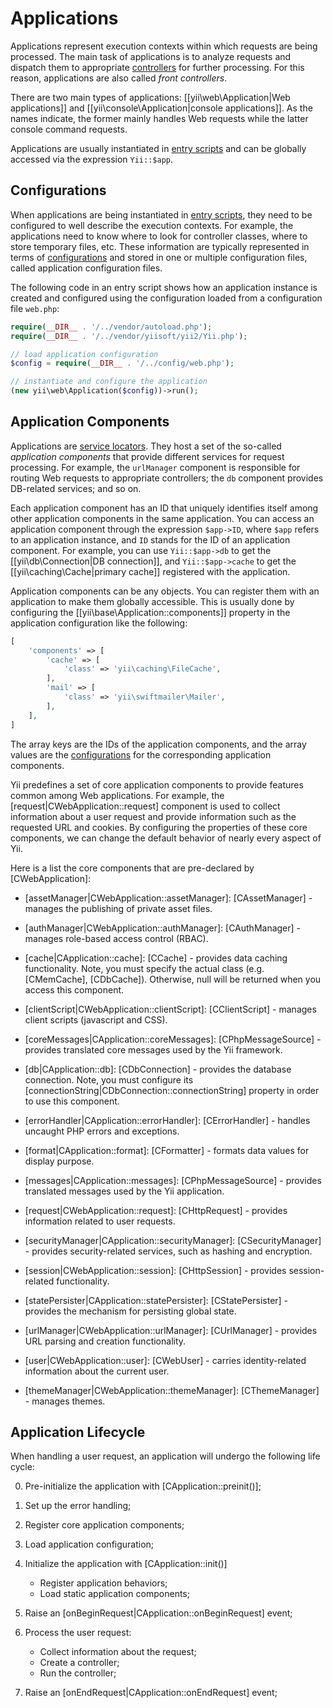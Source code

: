 Applications
============

Applications represent execution contexts within which requests are being processed.
The main task of applications is to analyze requests and dispatch them to appropriate
[controllers](structure-controllers.md) for further processing. For this reason, applications
are also called *front controllers*.

There are two main types of applications: [[yii\web\Application|Web applications]] and
[[yii\console\Application|console applications]]. As the names indicate, the former mainly handles
Web requests while the latter console command requests.

Applications are usually instantiated in [entry scripts](structure-entry-scripts.md) and can be globally accessed
via the expression `Yii::$app`.


## Configurations

When applications are being instantiated in [entry scripts](structure-entry-scripts.md), they
need to be configured to well describe the execution contexts. For example, the applications need
to know where to look for controller classes, where to store temporary files, etc. These information
are typically represented in terms of [configurations](concept-configurations.md) and stored in
one or multiple configuration files, called application configuration files.

The following code in an entry script shows how an application instance is created and configured using
the configuration loaded from a configuration file `web.php`:

```php
require(__DIR__ . '/../vendor/autoload.php');
require(__DIR__ . '/../vendor/yiisoft/yii2/Yii.php');

// load application configuration
$config = require(__DIR__ . '/../config/web.php');

// instantiate and configure the application
(new yii\web\Application($config))->run();
```



## Application Components

Applications are [service locators](concept-service-locators.md). They host a set of the so-called
*application components* that provide different services for request processing. For example,
the `urlManager` component is responsible for routing Web requests to appropriate controllers;
the `db` component provides DB-related services; and so on.

Each application component has an ID that uniquely identifies itself among other application components
in the same application. You can access an application component through the expression `$app->ID`,
where `$app` refers to an application instance, and `ID` stands for the ID of an application component.
For example, you can use `Yii::$app->db` to get the [[yii\db\Connection|DB connection]], and `Yii::$app->cache`
to get the [[yii\caching\Cache|primary cache]] registered with the application.

Application components can be any objects. You can register them with an application to make them
globally accessible. This is usually done by configuring the [[yii\base\Application::components]] property in the
application configuration like the following:

```php
[
    'components' => [
        'cache' => [
            'class' => 'yii\caching\FileCache',
        ],
        'mail' => [
            'class' => 'yii\swiftmailer\Mailer',
        ],
    ],
]
```

The array keys are the IDs of the application components, and the array values are the
[configurations](concept-configurations.md) for the corresponding application components.


Yii predefines a set of core application components to provide features
common among Web applications. For example, the
[request|CWebApplication::request] component is used to collect
information about a user request and provide information such as the
requested URL and cookies.  By configuring the properties of these core
components, we can change the default behavior of nearly every aspect
of Yii.

Here is a list the core components that are pre-declared by [CWebApplication]:

   - [assetManager|CWebApplication::assetManager]: [CAssetManager] -
manages the publishing of private asset files.

   - [authManager|CWebApplication::authManager]: [CAuthManager] - manages role-based access control (RBAC).

   - [cache|CApplication::cache]: [CCache] - provides data caching
functionality. Note, you must specify the actual class (e.g.
[CMemCache], [CDbCache]). Otherwise, null will be returned when you
access this component.

   - [clientScript|CWebApplication::clientScript]: [CClientScript] -
manages client scripts (javascript and CSS).

   - [coreMessages|CApplication::coreMessages]: [CPhpMessageSource] -
provides translated core messages used by the Yii framework.

   - [db|CApplication::db]: [CDbConnection] - provides the database
connection. Note, you must configure its
[connectionString|CDbConnection::connectionString] property in order
to use this component.

   - [errorHandler|CApplication::errorHandler]: [CErrorHandler] - handles
uncaught PHP errors and exceptions.

   - [format|CApplication::format]: [CFormatter] - formats data values
for display purpose.

   - [messages|CApplication::messages]: [CPhpMessageSource] - provides
translated messages used by the Yii application.

   - [request|CWebApplication::request]: [CHttpRequest] - provides
information related to user requests.

   - [securityManager|CApplication::securityManager]: [CSecurityManager] -
provides security-related services, such as hashing and encryption.

   - [session|CWebApplication::session]: [CHttpSession] - provides
session-related functionality.

   - [statePersister|CApplication::statePersister]: [CStatePersister] -
provides the mechanism for persisting global state.

   - [urlManager|CWebApplication::urlManager]: [CUrlManager] - provides
URL parsing and creation functionality.

   - [user|CWebApplication::user]: [CWebUser] - carries identity-related
information about the current user.

   - [themeManager|CWebApplication::themeManager]: [CThemeManager] - manages themes.


## Application Lifecycle


When handling a user request, an application will undergo the following
life cycle:

   0. Pre-initialize the application with [CApplication::preinit()];

   1. Set up the error handling;

   2. Register core application components;

   3. Load application configuration;

   4. Initialize the application with [CApplication::init()]
       - Register application behaviors;
       - Load static application components;

   5. Raise an [onBeginRequest|CApplication::onBeginRequest] event;

   6. Process the user request:
       - Collect information about the request;
       - Create a controller;
       - Run the controller;

   7. Raise an [onEndRequest|CApplication::onEndRequest] event;

